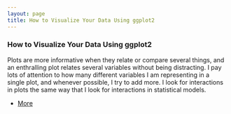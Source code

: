 ```yaml
---
layout: page
title: How to Visualize Your Data Using ggplot2
---
```


<!-- Section -->
<section>
<div class="posts">
		<article>
			<h3>How to Visualize Your Data Using ggplot2</h3>
			<p>Plots are more informative when they relate or compare several things, and an enthralling plot relates 				several variables without being distracting. I pay lots of attention to how many different variables I am 				representing in a single plot, and whenever possible, I try to add more. I look for interactions in plots the 				same way that I look for interactions in statistical models.</p>
			<ul class="actions">
				<li><a href="#" class="button">More</a></li>
			</ul>
		</article>
</section>    
